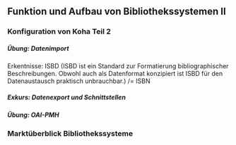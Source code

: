 ## Funktion und Aufbau von Bibliothekssystemen II ##

### Konfiguration von Koha Teil 2 
##### Übung: Datenimport
Erkentnisse: ISBD (ISBD ist ein Standard zur Formatierung bibliographischer Beschreibungen. Obwohl auch als Datenformat konzipiert ist ISBD für den Datenaustausch praktisch unbrauchbar.) /= ISBN
##### Exkurs: Datenexport und Schnittstellen  
##### Übung: OAI-PMH  
### Marktüberblick Bibliothekssysteme
